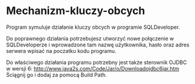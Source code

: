 # Mechanizm-kluczy-obcych
Program symuluje działanie kluczy obcych w programie SQLDeveloper. 

Do poprawnego działania potrzebujesz utworzyć nowe połączenie w SQLDeveloperze i wprowadzone tam nazwę użytkownika, hasło oraz adres serwera wpisać na poczatku kodu programu. 

Do właściwego działania programu potrzebny jest także sterownik OJDBC w wersji 6: http://www.java2s.com/Code/Jar/o/Downloadojdbc6jar.htm
Ściągnij go i dodaj za pomocą Build Path.

